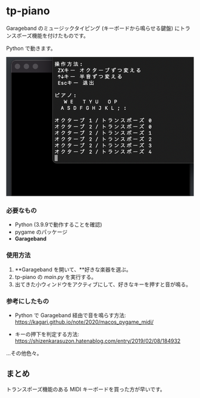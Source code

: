# tp-piano

Garageband のミュージックタイピング (キーボードから鳴らせる鍵盤) にトランスポーズ機能を付けたものです。

Python で動きます。

<img src="./screenshot.png" width="700">

### 必要なもの

* Python (3.9.9で動作することを確認)
* pygame のパッケージ
* **Garageband**

### 使用方法

1. **Garageband を開いて、**好きな楽器を選ぶ。
2. tp-piano の *main.py* を実行する。
3. 出てきた小ウィンドウをアクティブにして、好きなキーを押すと音が鳴る。

### 参考にしたもの

* Python で Garageband 経由で音を鳴らす方法: https://kagari.github.io/note/2020/macos_pygame_midi/

* キーの押下を判定する方法: https://shizenkarasuzon.hatenablog.com/entry/2019/02/08/184932

…その他色々。

## まとめ

トランスポーズ機能のある MIDI キーボードを買った方が早いです。